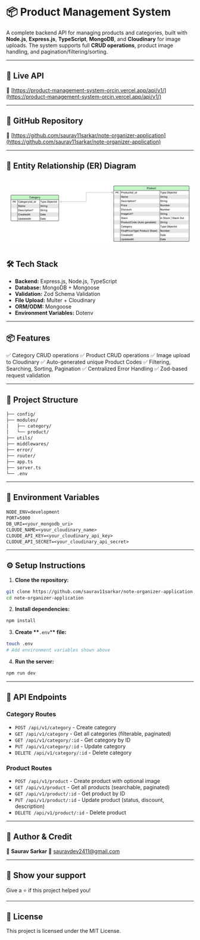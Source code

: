 # 📦 Product Management System

A complete backend API for managing products and categories, built with **Node.js**, **Express.js**, **TypeScript**, **MongoDB**, and **Cloudinary** for image uploads. The system supports full **CRUD operations**, product image handling, and pagination/filtering/sorting.

---

## 🚀 Live API

🔗 [https://product-management-system-orcin.vercel.app/api/v1/](https://product-management-system-orcin.vercel.app/api/v1/)

---

## 📁 GitHub Repository

🔗 [https://github.com/saurav11sarkar/note-organizer-application](https://github.com/saurav11sarkar/note-organizer-application)

---

## 📸 Entity Relationship (ER) Diagram

## ![ER Diagram](./ProductManagementSystemDigram.png)

## 🛠 Tech Stack

- **Backend:** Express.js, Node.js, TypeScript
- **Database:** MongoDB + Mongoose
- **Validation:** Zod Schema Validation
- **File Upload:** Multer + Cloudinary
- **ORM/ODM:** Mongoose
- **Environment Variables:** Dotenv

---

## 📦 Features

✅ Category CRUD operations
✅ Product CRUD operations
✅ Image upload to Cloudinary
✅ Auto-generated unique Product Codes
✅ Filtering, Searching, Sorting, Pagination
✅ Centralized Error Handling
✅ Zod-based request validation

---

## 📂 Project Structure

```
├── config/
├── modules/
│   ├── category/
│   └── product/
├── utils/
├── middlewares/
├── error/
├── router/
├── app.ts
├── server.ts
└── .env
```

---

## 📌 Environment Variables

```env
NODE_ENV=development
PORT=5000
DB_URI=<your_mongodb_uri>
CLOUDE_NAME=<your_cloudinary_name>
CLOUDE_API_KEY=<your_cloudinary_api_key>
CLODUE_API_SECRET=<your_cloudinary_api_secret>
```

---

## ⚙️ Setup Instructions

1. **Clone the repository:**

```bash
git clone https://github.com/saurav11sarkar/note-organizer-application.git
cd note-organizer-application
```

2. **Install dependencies:**

```bash
npm install
```

3. **Create \*\***`.env`\***\* file:**

```bash
touch .env
# Add environment variables shown above
```

4. **Run the server:**

```bash
npm run dev
```

---

## 📮 API Endpoints

### Category Routes

- `POST /api/v1/category` - Create category
- `GET /api/v1/category` - Get all categories (filterable, paginated)
- `GET /api/v1/category/:id` - Get category by ID
- `PUT /api/v1/category/:id` - Update category
- `DELETE /api/v1/category/:id` - Delete category

### Product Routes

- `POST /api/v1/product` - Create product with optional image
- `GET /api/v1/product` - Get all products (searchable, paginated)
- `GET /api/v1/product/:id` - Get product by ID
- `PUT /api/v1/product/:id` - Update product (status, discount, description)
- `DELETE /api/v1/product/:id` - Delete product

---

## 🧠 Author & Credit

👤 **Saurav Sarkar**
📧 [sauravdev2411@gmail.com](mailto:sauravdev2411@gmail.com)

---

## 🌟 Show your support

Give a ⭐️ if this project helped you!

---

## 📜 License

This project is licensed under the MIT License.
